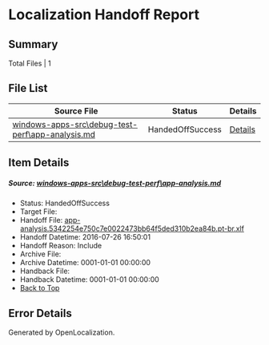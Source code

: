 # <a name='report-top'></a> Localization Handoff Report

## Summary
 Total Files | 1

## File List
 Source File | Status | Details 
 ----------- | ------ | ------- 
 [windows-apps-src\debug-test-perf\app-analysis.md](https://github.com/Microsoft/windows-apps/blob/06aed6e530d7f9dbcfb67d29545c26b63d93a559/windows-apps-src/debug-test-perf/app-analysis.md) | HandedOffSuccess | [Details](#30f8dd0171ed120733cc513bbf6d9ea40849584e1995)

## Item Details
##### <a name='30f8dd0171ed120733cc513bbf6d9ea40849584e1995'></a> Source: [windows-apps-src\debug-test-perf\app-analysis.md](https://github.com/Microsoft/windows-apps/blob/06aed6e530d7f9dbcfb67d29545c26b63d93a559/windows-apps-src/debug-test-perf/app-analysis.md)
* Status: HandedOffSuccess
* Target File: 
* Handoff File: [app-analysis.5342254e750c7e0022473bb64f5ded310b2ea84b.pt-br.xlf](https://github.com/Microsoft/WDG.handoff/blob/1217b8ebe6436cf31fd3d0e0595944790b03894c/ol-handoff/Microsoft/windows-apps.pt-br/master/app-analysis.5342254e750c7e0022473bb64f5ded310b2ea84b.pt-br.xlf)
* Handoff Datetime: 2016-07-26 16:50:01
* Handoff Reason: Include
* Archive File: 
* Archive Datetime: 0001-01-01 00:00:00
* Handback File: 
* Handback Datetime: 0001-01-01 00:00:00
* [Back to Top](#report-top)


## Error Details

Generated by OpenLocalization.
